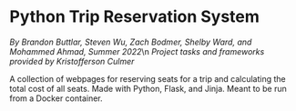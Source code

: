 # Python Trip Reservation System
*By Brandon Buttlar, Steven Wu, Zach Bodmer, Shelby Ward, and Mohammed Ahmad, Summer 2022*\n
*Project tasks and frameworks provided by Kristofferson Culmer*

A collection of webpages for reserving seats for a trip and calculating the total cost of all seats. Made with Python, Flask, and Jinja.
Meant to be run from a Docker container.
